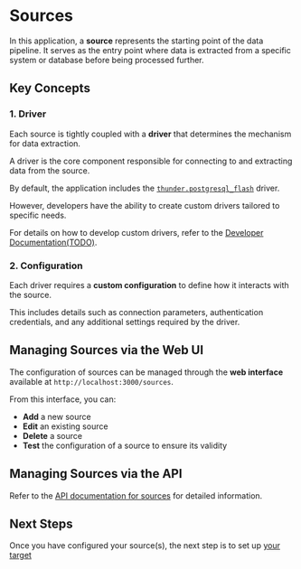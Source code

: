 # Sources

In this application, a **source** represents the starting point of the data pipeline. It serves as the entry point where
data is extracted from a specific system or database before being processed further.

## Key Concepts

### 1. Driver

Each source is tightly coupled with a **driver** that determines the mechanism for data extraction.

A driver is the core component responsible for connecting to and extracting data from the source.

By default, the application includes the [`thunder.postgresql_flash`](./drivers/postgresql_flash) driver.

However, developers have the ability to create custom drivers tailored to specific needs.

For details on how to develop custom drivers, refer to the [Developer Documentation(TODO)](#).

### 2. Configuration

Each driver requires a **custom configuration** to define how it interacts with the source.

This includes details such as connection parameters, authentication credentials, and any additional settings required by
the driver.

## Managing Sources via the Web UI

The configuration of sources can be managed through the **web interface** available at
`http://localhost:3000/sources`.

From this interface, you can:

- **Add** a new source
- **Edit** an existing source
- **Delete** a source
- **Test** the configuration of a source to ensure its validity
## Managing Sources via the API

Refer to the [API documentation for sources](./modules/api/sources.md) for detailed information.

## Next Steps

Once you have configured your source(s), the next step is to set up [your target](./targets)
